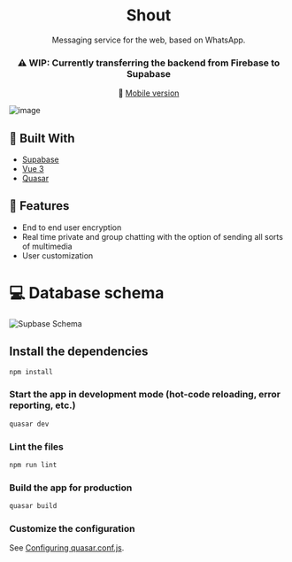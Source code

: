 <h1 align=center>Shout</h1>
<p align=center>Messaging service for the web, based on WhatsApp.</p>

<h3 align=center>
⚠️ WIP: Currently transferring the backend from Firebase to Supabase
</h3>

<p align=center>
  📱 <a href="https://github.com/MatijaNovosel/chat-app"> Mobile version </a>
</p>

![image](https://user-images.githubusercontent.com/36193643/144072641-3a353892-48ab-4c95-9f27-cbbd3f7e4e4b.png)

## 🔨 Built With

- [Supabase](https://supabase.com/)
- [Vue 3](https://vuejs.org/)
- [Quasar](https://quasar.dev/)

## 🚀 Features

- End to end user encryption
- Real time private and group chatting with the option of sending all sorts of multimedia
- User customization

# 💻 Database schema
![Supbase Schema](https://user-images.githubusercontent.com/36193643/182314088-dde12f20-8181-4a3f-bac6-fa86d9032a6a.png)

## Install the dependencies
```bash
npm install
```

### Start the app in development mode (hot-code reloading, error reporting, etc.)
```bash
quasar dev
```

### Lint the files
```bash
npm run lint
```

### Build the app for production
```bash
quasar build
```

### Customize the configuration
See [Configuring quasar.conf.js](https://quasar.dev/quasar-cli/quasar-conf-js).
